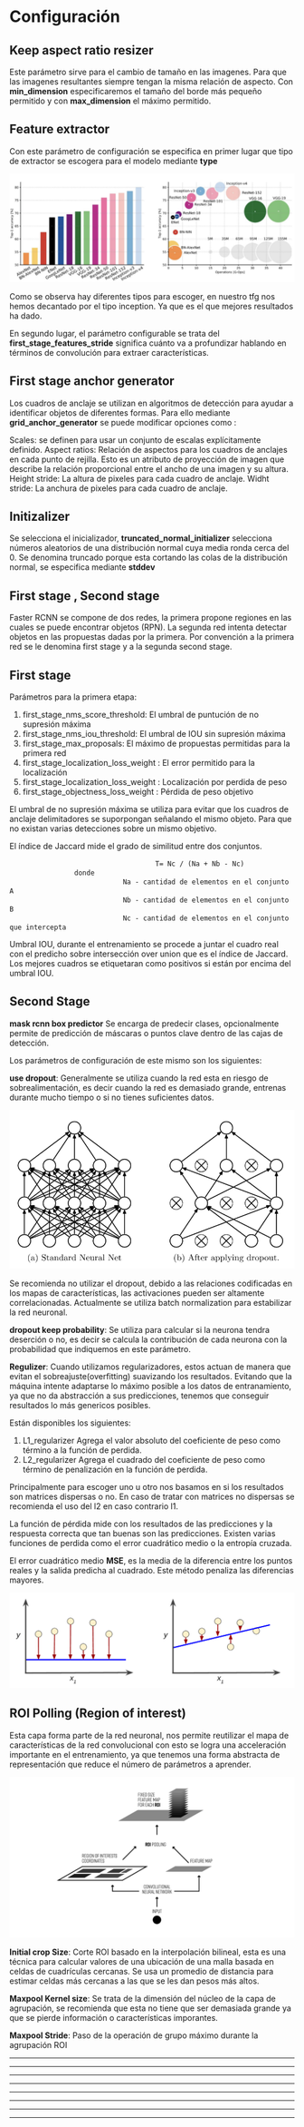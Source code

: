 
# Configuración

Keep aspect ratio resizer
---------
Este parámetro sirve para el cambio de tamaño en las imagenes. Para que las imagenes resultantes siempre tengan la misma relación de aspecto. Con **min_dimension** especificaremos el tamaño del borde más pequeño permitido y con **max_dimension** el máximo permitido.

Feature extractor
---------
Con este parámetro de configuración se especifica en primer lugar que tipo de extractor se escogera para el modelo mediante **type**

![alt text](https://github.com/Alejandromndza/TensorFlowResearch/blob/master/comparative.png)

Como se observa hay diferentes tipos para escoger, en nuestro tfg nos hemos decantado por el tipo inception. Ya que es el que mejores resultados ha dado.

En segundo lugar, el parámetro configurable se trata del **first_stage_features_stride** significa cuánto va a profundizar hablando en términos de convolución para extraer características.

First stage anchor generator
---------
Los cuadros de anclaje se utilizan en algoritmos de detección para ayudar a identificar objetos de diferentes formas.
Para ello mediante **grid_anchor_generator** se puede modificar opciones como :

  Scales: se definen para usar un conjunto de escalas explícitamente definido.
  Aspect ratios: Relación de aspectos para los cuadros de anclajes en cada punto de rejilla. Esto es un atributo de proyección   de imagen que describe la relación proporcional entre el ancho de una imagen y su altura.
  Height stride: La altura de pixeles para cada cuadro de anclaje.
  Widht stride: La anchura de pixeles para cada cuadro de anclaje.
  
Initizalizer
---------
Se selecciona el inicializador, **truncated_normal_initializer** selecciona números aleatorios de una distribución normal cuya media ronda cerca del 0. Se denomina truncado porque esta cortando las colas de la distribución normal, se especifica mediante **stddev**

First stage , Second stage
---------

Faster RCNN se compone de dos redes, la primera propone regiones en las cuales se puede encontrar objetos (RPN). 
La segunda red intenta detectar objetos en las propuestas dadas por la primera. 
Por convención a la primera red se le denomina first stage y a la segunda second stage.

First stage
----------

Parámetros para la primera etapa:

  1. first_stage_nms_score_threshold: El umbral de puntución de no supresión máxima
  2. first_stage_nms_iou_threshold: El umbral de IOU sin supresión máxima
  3. first_stage_max_proposals: El máximo de propuestas permitidas para la primera red
  4. first_stage_localization_loss_weight : El error permitido para la localización
  5. first_stage_localization_loss_weight : Localización por perdida de peso
  6. first_stage_objectness_loss_weight : Pérdida de peso objetivo
  
El umbral de no supresión máxima se utiliza para evitar que los cuadros de anclaje delimitadores se suporpongan señalando el mismo objeto. Para que no existan varias detecciones sobre un mismo objetivo.

El índice de Jaccard mide el grado de similitud entre dos conjuntos.

                                        T= Nc / (Na + Nb - Nc)
                    donde
                                Na - cantidad de elementos en el conjunto А
                                Nb - cantidad de elementos en el conjunto B
                                Nc - cantidad de elementos en el conjunto que intercepta

Umbral IOU, durante el entrenamiento se procede a juntar el cuadro real con el predicho sobre intersección over union que es el índice de Jaccard. Los mejores cuadros se etiquetaran como positivos si están por encima del umbral IOU.

Second Stage
---------
**mask rcnn box predictor** Se encarga de predecir clases, opcionalmente permite de predicción de máscaras o puntos clave dentro de las cajas de detección.

Los parámetros de configuración de este mismo son los siguientes:

**use dropout**: Generalmente se utiliza cuando la red esta en riesgo de sobrealimentación, es decir cuando la red es demasiado grande, entrenas durante mucho tiempo o si no tienes suficientes datos.

![alt text](https://github.com/Alejandromndza/TensorFlowResearch/blob/master/dropout.png)

Se recomienda no utilizar el dropout, debido a las relaciones codificadas en los mapas de características, las activaciones pueden ser altamente correlacionadas. Actualmente se utiliza batch normalization para estabilizar la red neuronal. 

**dropout keep probability**: Se utiliza para calcular si la neurona tendra deserción o no, es decir se calcula la contribución de cada neurona con la probabilidad que indiquemos en este parámetro.

**Regulizer**: 
Cuando utilizamos regularizadores, estos actuan de manera que evitan el sobreajuste(overfitting) suavizando los resultados. Evitando que la máquina intente adaptarse lo máximo posible a los datos de entranamiento, ya que no da abstracción a sus predicciones, tenemos que conseguir resultados lo más genericos posibles.

Están disponibles los siguientes: 

  1. L1_regularizer Agrega el valor absoluto del coeficiente de peso como término a la función de perdida.
  2. L2_regularizer Agrega el cuadrado del coeficiente de peso como término de penalización en la función de perdida.
  
Principalmente para escoger uno u otro nos basamos en si los resultados son matrices dispersas o no. En caso de tratar con matrices no dispersas se recomienda el uso del l2 en caso contrario l1.
  
La función de pérdida mide con los resultados de las predicciones y la respuesta correcta que tan buenas son las predicciones. Existen varias funciones de perdida como el error cuadrático medio o la entropía cruzada.

El error cuadrático medio **MSE**, es la media de la diferencia entre los puntos reales y la salida predicha al cuadrado. Este método penaliza las diferencias mayores.

![alt text](https://github.com/Alejandromndza/TensorFlowResearch/blob/master/MSE.png)

ROI Polling (Region of interest)
---------
Esta capa forma parte de la red neuronal, nos permite reutilizar el mapa de características de la red convolucional con esto se logra una acceleración importante en el entrenamiento, ya que tenemos una forma abstracta de representación que reduce el número de parámetros a aprender.

![alt text](https://github.com/Alejandromndza/TensorFlowResearch/blob/master/ROI.png)

**Initial crop Size**: Corte ROI basado en la interpolación bilineal, esta es una técnica para calcular valores de una ubicación de una malla basada en celdas de cuadrículas cercanas. Se usa un promedio de distancia para estimar celdas más cercanas a las que se les dan pesos más altos.

**Maxpool Kernel size**: Se trata de la dimensión del núcleo de la capa de agrupación, se recomienda que esta no tiene que ser demasiada grande ya que se pierde información o características imporantes.

**Maxpool Stride**: Paso de la operación de grupo máximo durante la agrupación ROI

---------
---------
---------
---------
---------
---------
---------
---------
